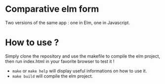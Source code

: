 # Comparative elm form

Two versions of the same app : one in Elm, one in Javascript.

# How to use ?

Simply clone the repository and use the makefile to compile the elm project,
then run index.html in your favorite browser to test it !

- `make` or `make help` will display useful informations on how to use it.
- `make build` will compile the elm project.
